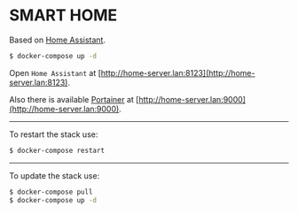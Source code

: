 # SMART HOME

Based on [Home Assistant](https://www.home-assistant.io/).

```bash
$ docker-compose up -d
```

Open `Home Assistant` at [http://home-server.lan:8123](http://home-server.lan:8123).

Also there is available [Portainer](https://github.com/portainer/portainer) at [http://home-server.lan:9000](http://home-server.lan:9000).

---

To restart the stack use:

```bash
$ docker-compose restart
```

---

To update the stack use:

```bash
$ docker-compose pull
$ docker-compose up -d
```

